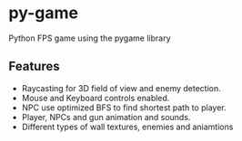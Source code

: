 # py-game
Python FPS game using the pygame library

## Features
- Raycasting for 3D field of view and enemy detection.
- Mouse and Keyboard controls enabled.
- NPC use optimized BFS to find shortest path to player.
- Player, NPCs and gun animation and sounds.
- Different types of wall textures, enemies and aniamtions
